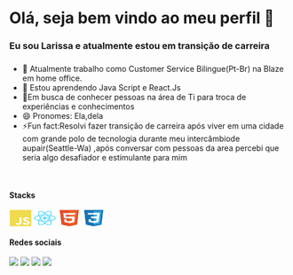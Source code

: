 <h1>Olá, seja bem vindo ao meu perfil  👋</h1> 

   <h3>Eu sou Larissa e atualmente estou em transição de carreira<h3></h3>

- 🔭 Atualmente trabalho como Customer Service Bilingue(Pt-Br) na Blaze em home office.
- 🌱 Estou aprendendo Java Script e React.Js
- 👯Em busca de conhecer pessoas na área de Ti para troca de experiências e conhecimentos      
- 😄 Pronomes: Ela,dela
- ⚡Fun fact:Resolvi fazer transição de carreira após viver em uma cidade com grande polo de tecnologia durante meu intercâmbiode aupair(Seattle-Wa) ,após conversar com pessoas da area percebi que seria algo desafiador e estimulante para mim 

<div style="display: inline_block"><br> <h4>Stacks</h4>
  <img align="center" alt="larissa-Js" height="30" width="40" src="https://raw.githubusercontent.com/devicons/devicon/master/icons/javascript/javascript-plain.svg">
  <img align="center" alt="larissa-React" height="30" width="40" src="https://raw.githubusercontent.com/devicons/devicon/master/icons/react/react-original.svg">
  <img align="center" alt="larissa-HTML" height="30" width="40" src="https://raw.githubusercontent.com/devicons/devicon/master/icons/html5/html5-original.svg">
  <img align="center" alt="larissa-CSS" height="30" width="40" src="https://raw.githubusercontent.com/devicons/devicon/master/icons/css3/css3-original.svg">

</div>
  


<div> 
  <h4>Redes sociais </h4>
  <a href="https://instagram.com/eularissabrags?igshid=MjEwN2IyYWYwYw==" target="_blank"><img src="https://img.shields.io/badge/-Instagram-%23E4405F?style=for-the-badge&logo=instagram&logoColor=white" target="_blank"></a>
 <a href="https://discord.gg/larissa_braga" target="_blank"><img src="https://img.shields.io/badge/Discord-7289DA?style=for-the-badge&logo=discord&logoColor=white" target="_blank"></a> 
  <a href = "mailto:larissabbraga99@gmail.com"><img src="https://img.shields.io/badge/-Gmail-%23333?style=for-the-badge&logo=gmail&logoColor=white" target="_blank"></a>
  <a href="https://www.linkedin.com/in/larissa-barbosa-braga-71b67623a/" target="_blank"><img src="https://img.shields.io/badge/-LinkedIn-%230077B5?style=for-the-badge&logo=linkedin&logoColor=white" target="_blank"></a> 
  
</div>
